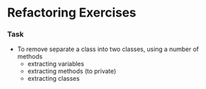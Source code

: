 # Refactoring Exercises

### Task
- To remove separate a class into two classes, using a number of methods
  - extracting variables
  - extracting methods (to private)
  - extracting classes
  
